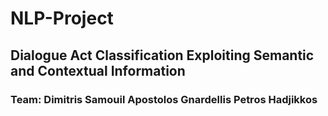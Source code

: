 # NLP-Project
## Dialogue Act Classification Exploiting Semantic and Contextual Information
### Team: Dimitris Samouil Apostolos Gnardellis Petros Hadjikkos
